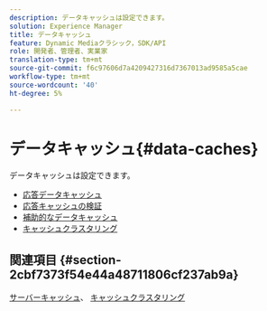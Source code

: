 ```yaml
---
description: データキャッシュは設定できます。
solution: Experience Manager
title: データキャッシュ
feature: Dynamic Mediaクラシック，SDK/API
role: 開発者、管理者、実業家
translation-type: tm+mt
source-git-commit: f6c97606d7a4209427316d7367013ad9585a5cae
workflow-type: tm+mt
source-wordcount: '40'
ht-degree: 5%

---
```



# データキャッシュ{#data-caches}

データキャッシュは設定できます。

+ [応答データキャッシュ](c-response-data-cache.md)
+ [応答キャッシュの検証](c-response-cache-validation.md)
+ [補助的なデータキャッシュ](c-auxiliary-data-caches.md)
+ [キャッシュクラスタリング](c-cache-clustering.md)

## 関連項目 {#section-2cbf7373f54e44a48711806cf237ab9a}

[サーバーキャッシュ](../../../../is-api/image-serving-api-ref/c-configuration-and-administration/c-server-settings/r-server-caches.md#reference-f6c7f73ea10f4c3ca93acd79a856e00e)、 [キャッシュクラスタリング](../../../../is-api/image-serving-api-ref/c-configuration-and-administration/c-server-settings/r-cache-clustering.md#reference-a24c6b99da174203947788844626b951)
